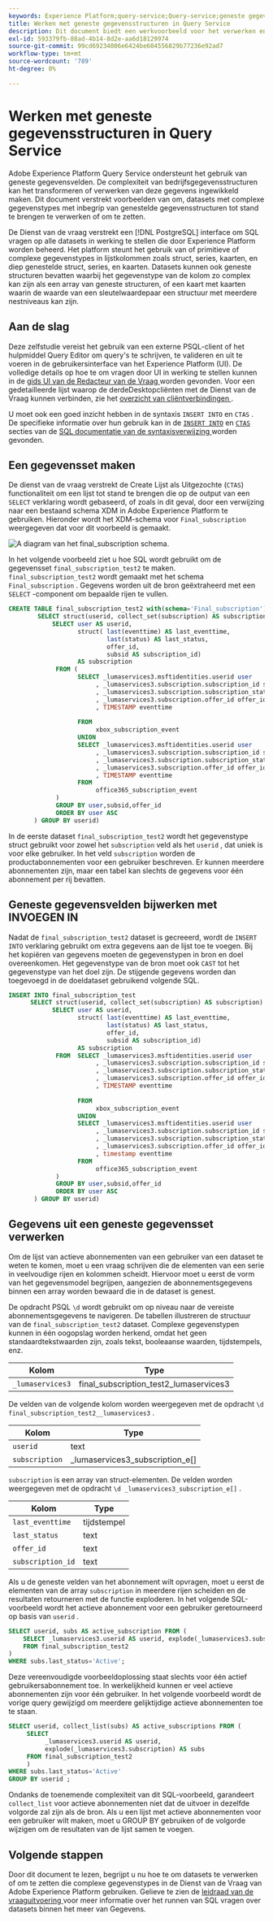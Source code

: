 ```yaml
---
keywords: Experience Platform;query-service;Query-service;geneste gegevensstructuren;geneste gegevens;
title: Werken met geneste gegevensstructuren in Query Service
description: Dit document biedt een werkvoorbeeld voor het verwerken en transformeren van geneste gegevensvelden met CTAS- en INSERT INTO-instructies.
exl-id: 593379fb-88ad-4b14-8d2e-aa6d18129974
source-git-commit: 99cd69234006e6424be604556829b77236e92ad7
workflow-type: tm+mt
source-wordcount: '789'
ht-degree: 0%

---
```


# Werken met geneste gegevensstructuren in Query Service

Adobe Experience Platform Query Service ondersteunt het gebruik van geneste gegevensvelden. De complexiteit van bedrijfsgegevensstructuren kan het transformeren of verwerken van deze gegevens ingewikkeld maken. Dit document verstrekt voorbeelden van om, datasets met complexe gegevenstypes met inbegrip van genestelde gegevensstructuren tot stand te brengen te verwerken of om te zetten.

De Dienst van de vraag verstrekt een [!DNL PostgreSQL] interface om SQL vragen op alle datasets in werking te stellen die door Experience Platform worden beheerd. Het platform steunt het gebruik van of primitieve of complexe gegevenstypes in lijstkolommen zoals struct, series, kaarten, en diep genestelde struct, series, en kaarten. Datasets kunnen ook geneste structuren bevatten waarbij het gegevenstype van de kolom zo complex kan zijn als een array van geneste structuren, of een kaart met kaarten waarin de waarde van een sleutelwaardepaar een structuur met meerdere nestniveaus kan zijn.

## Aan de slag

Deze zelfstudie vereist het gebruik van een externe PSQL-client of het hulpmiddel Query Editor om query&#39;s te schrijven, te valideren en uit te voeren in de gebruikersinterface van het Experience Platform (UI). De volledige details op hoe te om vragen door UI in werking te stellen kunnen in de [ gids UI van de Redacteur van de Vraag ](../ui/user-guide.md) worden gevonden. Voor een gedetailleerde lijst waarop de derdeDesktopcliënten met de Dienst van de Vraag kunnen verbinden, zie het [ overzicht van cliëntverbindingen ](../clients/overview.md).

U moet ook een goed inzicht hebben in de syntaxis `INSERT INTO` en `CTAS` . De specifieke informatie over hun gebruik kan in de [`INSERT INTO`](../sql/syntax.md#insert-into) en [`CTAS`](../sql/syntax.md#create-table-as-select) secties van de [ SQL documentatie van de syntaxisverwijzing ](../sql/syntax.md) worden gevonden.

## Een gegevensset maken

De dienst van de vraag verstrekt de Create Lijst als Uitgezochte (`CTAS`) functionaliteit om een lijst tot stand te brengen die op de output van een `SELECT` verklaring wordt gebaseerd, of zoals in dit geval, door een verwijzing naar een bestaand schema XDM in Adobe Experience Platform te gebruiken. Hieronder wordt het XDM-schema voor `Final_subscription` weergegeven dat voor dit voorbeeld is gemaakt.

![ A diagram van het final_subscription schema.](../images/best-practices/final-subscription-schema.png)

In het volgende voorbeeld ziet u hoe SQL wordt gebruikt om de gegevensset `final_subscription_test2` te maken. `final_subscription_test2` wordt gemaakt met het schema `Final_subscription` . Gegevens worden uit de bron geëxtraheerd met een `SELECT` -component om bepaalde rijen te vullen.

```sql
CREATE TABLE final_subscription_test2 with(schema='Final_subscription') AS (
        SELECT struct(userid, collect_set(subscription) AS subscription) AS _lumaservices3 FROM(
            SELECT user AS userid,
                   struct( last(eventtime) AS last_eventtime,
                           last(status) AS last_status,
                           offer_id, 
                           subsid AS subscription_id)
                   AS subscription
             FROM (
                   SELECT _lumaservices3.msftidentities.userid user
                        , _lumaservices3.subscription.subscription_id subsid
                        , _lumaservices3.subscription.subscription_status status
                        , _lumaservices3.subscription.offer_id offer_id
                        , TIMESTAMP eventtime
 
                   FROM
                        xbox_subscription_event
                   UNION   
                   SELECT _lumaservices3.msftidentities.userid user
                        , _lumaservices3.subscription.subscription_id subsid
                        , _lumaservices3.subscription.subscription_status status
                        , _lumaservices3.subscription.offer_id offer_id
                        , TIMESTAMP eventtime
                   FROM
                        office365_subscription_event
             ) 
             GROUP BY user,subsid,offer_id
             ORDER BY user ASC
       ) GROUP BY userid)
```

In de eerste dataset `final_subscription_test2` wordt het gegevenstype struct gebruikt voor zowel het `subscription` veld als het `userid` , dat uniek is voor elke gebruiker. In het veld `subscription` worden de productabonnementen voor een gebruiker beschreven. Er kunnen meerdere abonnementen zijn, maar een tabel kan slechts de gegevens voor één abonnement per rij bevatten.

## Geneste gegevensvelden bijwerken met INVOEGEN IN

Nadat de `final_subscription_test2` dataset is gecreeerd, wordt de `INSERT INTO` verklaring gebruikt om extra gegevens aan de lijst toe te voegen. Bij het kopiëren van gegevens moeten de gegevenstypen in bron en doel overeenkomen. Het gegevenstype van de bron moet ook `CAST` tot het gegevenstype van het doel zijn. De stijgende gegevens worden dan toegevoegd in de doeldataset gebruikend volgende SQL.

```sql
INSERT INTO final_subscription_test
      SELECT struct(userid, collect_set(subscription) AS subscription) AS _lumaservices3 FROM(
            SELECT user AS userid,
                   struct( last(eventtime) AS last_eventtime,
                           last(status) AS last_status,
                           offer_id, 
                           subsid AS subscription_id)
                   AS subscription
             FROM  SELECT _lumaservices3.msftidentities.userid user
                        , _lumaservices3.subscription.subscription_id subsid
                        , _lumaservices3.subscription.subscription_status status
                        , _lumaservices3.subscription.offer_id offer_id
                        , TIMESTAMP eventtime
 
                   FROM
                        xbox_subscription_event
                   UNION   
                   SELECT _lumaservices3.msftidentities.userid user
                        , _lumaservices3.subscription.subscription_id subsid
                        , _lumaservices3.subscription.subscription_status status
                        , _lumaservices3.subscription.offer_id offer_id
                        , timestamp eventtime
                   FROM
                        office365_subscription_event
             ) 
             GROUP BY user,subsid,offer_id
             ORDER BY user ASC
       ) GROUP BY userid)
```

## Gegevens uit een geneste gegevensset verwerken

Om de lijst van actieve abonnementen van een gebruiker van een dataset te weten te komen, moet u een vraag schrijven die de elementen van een serie in veelvoudige rijen en kolommen scheidt. Hiervoor moet u eerst de vorm van het gegevensmodel begrijpen, aangezien de abonnementsgegevens binnen een array worden bewaard die in de dataset is genest.

De opdracht PSQL `\d` wordt gebruikt om op niveau naar de vereiste abonnementsgegevens te navigeren. De tabellen illustreren de structuur van de `final_subscription_test2` dataset. Complexe gegevenstypen kunnen in één oogopslag worden herkend, omdat het geen standaardtekstwaarden zijn, zoals tekst, booleaanse waarden, tijdstempels, enz.

| Kolom | Type |
|--------|-------|
| `_lumaservices3` | final_subscription_test2_lumaservices3 |

De velden van de volgende kolom worden weergegeven met de opdracht `\d final_subscription_test2__lumaservices3` .

| Kolom | Type |
|---------|-------|
| `userid` | text |
| `subscription` | _lumaservices3_subscription_e[] |

`subscription` is een array van struct-elementen. De velden worden weergegeven met de opdracht `\d _lumaservices3_subscription_e[]` .

| Kolom | Type |
|---------|-------|
| `last_eventtime` | tijdstempel |
| `last_status` | text |
| `offer_id` | text |
| `subscription_id` | text |

Als u de geneste velden van het abonnement wilt opvragen, moet u eerst de elementen van de array `subscription` in meerdere rijen scheiden en de resultaten retourneren met de functie exploderen. In het volgende SQL-voorbeeld wordt het actieve abonnement voor een gebruiker geretourneerd op basis van `userid` .

```sql
SELECT userid, subs AS active_subscription FROM (
    SELECT _lumaservices3.userid AS userid, explode(_lumaservices3.subscription) AS subs 
    FROM final_subscription_test2
)
WHERE subs.last_status='Active';
```

Deze vereenvoudigde voorbeeldoplossing staat slechts voor één actief gebruikersabonnement toe. In werkelijkheid kunnen er veel actieve abonnementen zijn voor één gebruiker. In het volgende voorbeeld wordt de vorige query gewijzigd om meerdere gelijktijdige actieve abonnementen toe te staan.

```sql
SELECT userid, collect_list(subs) AS active_subscriptions FROM (
     SELECT
          _lumaservices3.userid AS userid,
          explode(_lumaservices3.subscription) AS subs
     FROM final_subscription_test2
     )
WHERE subs.last_status='Active' 
GROUP BY userid ;
```

Ondanks de toenemende complexiteit van dit SQL-voorbeeld, garandeert `collect_list` voor actieve abonnementen niet dat de uitvoer in dezelfde volgorde zal zijn als de bron. Als u een lijst met actieve abonnementen voor een gebruiker wilt maken, moet u GROUP BY gebruiken of de volgorde wijzigen om de resultaten van de lijst samen te voegen.

## Volgende stappen

Door dit document te lezen, begrijpt u nu hoe te om datasets te verwerken of om te zetten die complexe gegevenstypes in de Dienst van de Vraag van Adobe Experience Platform gebruiken. Gelieve te zien de [ leidraad van de vraaguitvoering ](../best-practices/writing-queries.md) voor meer informatie over het runnen van SQL vragen over datasets binnen het meer van Gegevens.
